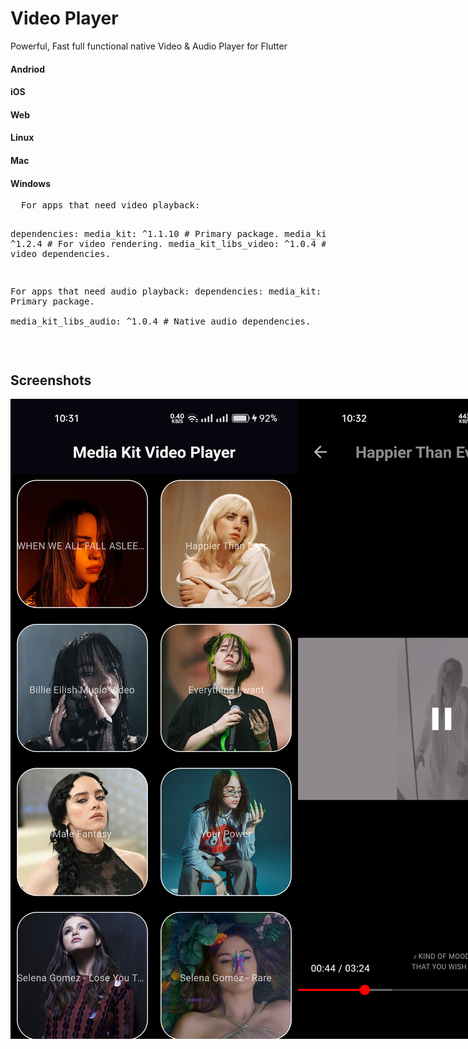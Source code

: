 # Video Player

Powerful, Fast full functional native Video & Audio Player for Flutter

<!-- Platform Buttons -->
<div >
  <h4>Andriod</h4>
  <h4>iOS</h4>
  <h4>Web</h4>
  <h4>Linux</h4>
  <h4>Mac</h4>
  <h4>Windows</h4>
</div>
<div><pre>
  For apps that need video playback:
  
  dependencies:
  media_kit: ^1.1.10                             # Primary package.
  media_kit_video: ^1.2.4                        # For video rendering.
  media_kit_libs_video: ^1.0.4                   # Native video dependencies. 

For apps that need audio playback:
dependencies:
  media_kit: ^1.1.10                             # Primary package.  
  media_kit_libs_audio: ^1.0.4                   # Native audio dependencies.


</pre></div>



## Screenshots
<div style="display: flex; justify-content: space-between;">
  <img src="https://github.com/ffurqanuddin/media_kit_video_player/blob/master/Screenshot_1.png" width="480">
  <img src="https://github.com/ffurqanuddin/media_kit_video_player/blob/master/Screenshot_2.png" width="480">
</div>
